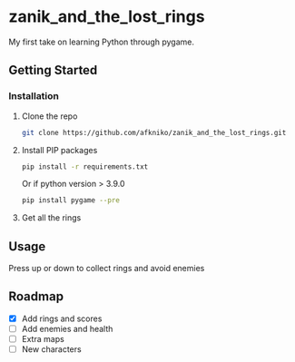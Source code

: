 # zanik_and_the_lost_rings

My first take on learning Python through pygame.


<!-- GETTING STARTED -->
## Getting Started

### Installation

1. Clone the repo
   ```sh
   git clone https://github.com/afkniko/zanik_and_the_lost_rings.git
   ```
2. Install PIP packages
   ```sh
   pip install -r requirements.txt
   ```
   Or if python version > 3.9.0
   
   ```sh
   pip install pygame --pre
   ```
   
3. Get all the rings
  



<!-- USAGE EXAMPLES -->
## Usage

Press up or down to collect rings and avoid enemies

<!-- ROADMAP -->
## Roadmap

- [x] Add rings and scores
- [ ] Add enemies and health
- [ ] Extra maps
- [ ] New characters
